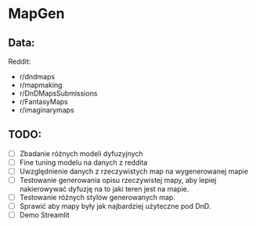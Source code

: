 # MapGen

## Data:
Reddit:
- r/dndmaps
- r/mapmaking
- r/DnDMapsSubmissions
- r/FantasyMaps
- r/imaginarymaps

## TODO:
- [ ] Zbadanie różnych modeli dyfuzyjnych
- [ ] Fine tuning modelu na danych z reddita
- [ ] Uwzględnienie danych z rzeczywistych map na wygenerowanej mapie
- [ ] Testowanie generowania opisu rzeczywistej mapy, aby lepiej nakierowywać dyfuzję na to jaki teren jest na mapie.
- [ ] Testowanie różnych stylów generowanych map.
- [ ] Sprawić aby mapy były jak najbardziej użyteczne pod DnD.
- [ ] Demo Streamlit